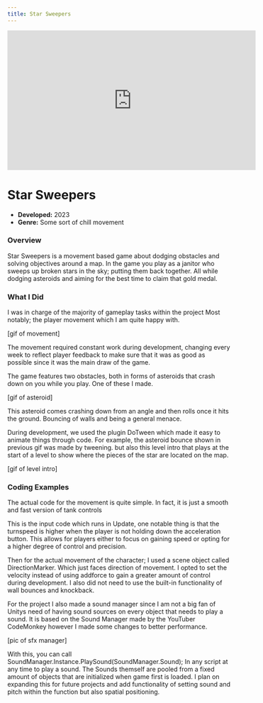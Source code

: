 ```yaml
---
title: Star Sweepers
---
```


<iframe width="560" height="315" src="https://www.youtube.com/embed/lZYfTkcNLX4?si=NVE54KEN2VGyObMg" title="YouTube video player" frameborder="0" allow="accelerometer; autoplay; clipboard-write; encrypted-media; gyroscope; picture-in-picture; web-share" referrerpolicy="strict-origin-when-cross-origin" allowfullscreen></iframe>

# Star Sweepers

- **Developed:** 2023
- **Genre:** Some sort of chill movement

### Overview
Star Sweepers is a movement based game about dodging obstacles and solving objectives around a map. In the game you play as a janitor who sweeps up broken stars in the sky; putting them back together. All while dodging asteroids and aiming for the best time to claim that gold medal.

### What I Did
I was in charge of the majority of gameplay tasks within the project Most notably; the player movement which I am quite happy with. 

[gif of movement]

The movement required constant work during development, changing every week to reflect player feedback to make sure that it was as good as possible since it was the main draw of the game.

The game features two obstacles, both in forms of asteroids that crash down on you while you play. One of these I made.

[gif of asteroid]

This asteroid comes crashing down from an angle and then rolls once it hits the ground. Bouncing of walls and being a general menace.

During development, we used the plugin DoTween which made it easy to animate things through code. For example, the asteroid bounce shown in previous gif was made by tweening. but also this level intro that plays at the start of a level to show where the pieces of the star are located on the map.

[gif of level intro]


### Coding Examples

The actual code for the movement is quite simple. In fact, it is just a smooth and fast version of tank controls 

This is the input code which runs in Update, one notable thing is that the turnspeed is higher when the player is not holding down the acceleration button. This allows for players either to focus on gaining speed or opting for a higher degree of control and precision.



Then for the actual movement of the character; I used a scene object called DirectionMarker. Which just faces direction of movement. I opted to set the velocity instead of using addforce to gain a greater amount of control during development. I also did not need to use the built-in functionality of wall bounces and knockback. 



For the project I also made a sound manager since I am not a big fan of Unitys need of having sound sources on every object that needs to play a sound. It is based on the Sound Manager made by the YouTuber CodeMonkey however I made some changes to better performance.

[pic of sfx manager]

With this, you can call SoundManager.Instance.PlaySound(SoundManager.Sound); In any script at any time to play a sound. The Sounds themself are pooled from a fixed amount of objects that are initialized when game first is loaded. 
I plan on expanding this for future projects and add functionality of setting sound and pitch within the function but also spatial positioning.
